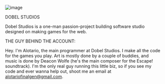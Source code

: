 ![image](https://user-images.githubusercontent.com/95440368/215272062-9556a22d-55ba-419b-8726-d25c59ad4482.png)

DOBEL STUDIOS

Dobel Studios is a one-man passion-project building software studio designed on making games for the web.

THE GUY BEHIND THE ACCOUNT:

Hey. I'm Alotario, the main programmer at Dobel Studios. I make all the code for the games you play. Art is mostly done by a couple of buddies, and music is  done by Deacon Wolfe (he's the main composer for the Escape! soundtrack). I'm the only real guy running this little biz, so if you see my code and ever wanna help out, shoot me an email at alotariofinalgen@gmail.com.
